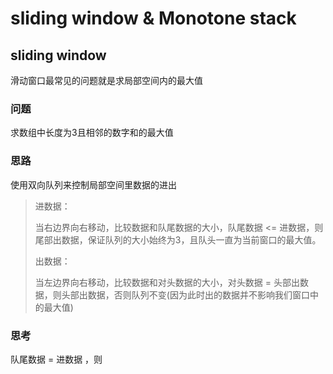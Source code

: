 # sliding window & Monotone stack

## sliding window 

滑动窗口最常见的问题就是求局部空间内的最大值

### 问题

求数组中长度为3且相邻的数字和的最大值

### 思路

使用双向队列来控制局部空间里数据的进出

> 进数据：
>
> 当右边界向右移动，比较数据和队尾数据的大小，队尾数据 <= 进数据，则尾部出数据，保证队列的大小始终为3，且队头一直为当前窗口的最大值。
>
> 
>
> 出数据：
>
> 当左边界向右移动，比较数据和对头数据的大小，对头数据 = 头部出数据，则头部出数据，否则队列不变(因为此时出的数据并不影响我们窗口中的最大值)

### 思考

队尾数据 = 进数据 ，则

